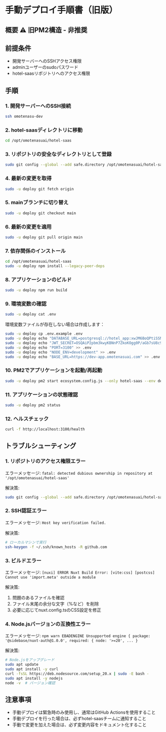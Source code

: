 # 手動デプロイ手順書（旧版）

<!-- 
🚨 このドキュメントは2025年1月18日より非推奨です
新しいDocker統合デプロイについては以下を参照してください：
docs/architecture/docker/unified-docker-architecture-2025.md
-->

## 概要 ⚠️ **旧PM2構造 - 非推奨**

<!-- 
この文書は、GitHub Actionsによる自動デプロイが機能しない場合に、手動でhotel-saasアプリケーションをデプロイするための手順を記載しています。

⚠️ 注意: この手順はPM2ベースの旧構造用です。新しいDocker統合構造では使用しないでください。
-->

## 前提条件
- 開発サーバーへのSSHアクセス権限
- adminユーザーのsudoパスワード
- hotel-saasリポジトリへのアクセス権限

## 手順

### 1. 開発サーバーへのSSH接続
```bash
ssh omotenasu-dev
```

### 2. hotel-saasディレクトリに移動
```bash
cd /opt/omotenasuai/hotel-saas
```

### 3. リポジトリの安全なディレクトリとして登録
```bash
sudo git config --global --add safe.directory /opt/omotenasuai/hotel-saas
```

### 4. 最新の変更を取得
```bash
sudo -u deploy git fetch origin
```

### 5. mainブランチに切り替え
```bash
sudo -u deploy git checkout main
```

### 6. 最新の変更を適用
```bash
sudo -u deploy git pull origin main
```

### 7. 依存関係のインストール
```bash
cd /opt/omotenasuai/hotel-saas
sudo -u deploy npm install --legacy-peer-deps
```

### 8. アプリケーションのビルド
```bash
sudo -u deploy npm run build
```

### 9. 環境変数の確認
```bash
sudo -u deploy cat .env
```

環境変数ファイルが存在しない場合は作成します：
```bash
sudo -u deploy cp .env.example .env
sudo -u deploy echo "DATABASE_URL=postgresql://hotel_app:xwJM6BoQPtiSSNVU7cgzI6L6qg6ncyJ9@localhost:5432/hotel_unified_db" >> .env
sudo -u deploy echo "JWT_SECRET=OSQAiP2pbm3kwyKBNnP7ZkoKOgg0P/aGb7sU8c9XSHMMIZaTcBriWxexQA2gweMDgFLFoRs5+caCLbT0jnxW7g==" >> .env
sudo -u deploy echo "PORT=3100" >> .env
sudo -u deploy echo "NODE_ENV=development" >> .env
sudo -u deploy echo "BASE_URL=https://dev-app.omotenasuai.com" >> .env
```

### 10. PM2でアプリケーションを起動/再起動
```bash
sudo -u deploy pm2 start ecosystem.config.js --only hotel-saas --env development || sudo -u deploy pm2 restart hotel-saas
```

### 11. アプリケーションの状態確認
```bash
sudo -u deploy pm2 status
```

### 12. ヘルスチェック
```bash
curl -f http://localhost:3100/health
```

## トラブルシューティング

### 1. リポジトリのアクセス権限エラー
エラーメッセージ: `fatal: detected dubious ownership in repository at '/opt/omotenasuai/hotel-saas'`

解決策:
```bash
sudo git config --global --add safe.directory /opt/omotenasuai/hotel-saas
```

### 2. SSH認証エラー
エラーメッセージ: `Host key verification failed.`

解決策:
```bash
# ローカルマシンで実行
ssh-keygen -f ~/.ssh/known_hosts -R github.com
```

### 3. ビルドエラー
エラーメッセージ: `[nuxi] ERROR Nuxt Build Error: [vite:css] [postcss] Cannot use 'import.meta' outside a module`

解決策:
1. 問題のあるファイルを確認
2. ファイル末尾の余分な文字（%など）を削除
3. 必要に応じてnuxt.config.tsのCSS設定を修正

### 4. Node.jsバージョンの互換性エラー
エラーメッセージ: `npm warn EBADENGINE Unsupported engine { package: '@sidebase/nuxt-auth@1.0.0', required: { node: '>=20', ... }`

解決策:
```bash
# Node.jsをアップグレード
sudo apt update
sudo apt install -y curl
curl -fsSL https://deb.nodesource.com/setup_20.x | sudo -E bash -
sudo apt install -y nodejs
node -v  # バージョン確認
```

## 注意事項
- 手動デプロイは緊急時のみ使用し、通常はGitHub Actionsを使用すること
- 手動デプロイを行った場合は、必ずhotel-saasチームに通知すること
- 手動で変更を加えた場合は、必ず変更内容をドキュメント化すること
